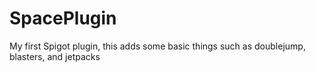# SpacePlugin

My first Spigot plugin, this adds some basic things such as doublejump, blasters, and jetpacks

